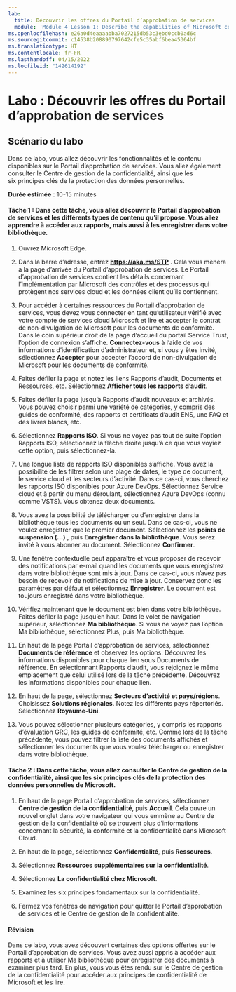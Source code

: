 ```yaml
---
lab:
  title: Découvrir les offres du Portail d’approbation de services
  module: 'Module 4 Lesson 1: Describe the capabilities of Microsoft compliance solutions: Describe the compliance management capabilities of Microsoft'
ms.openlocfilehash: e26a0d4eaaaabba7027215db53c3ebd0ccb0ad6c
ms.sourcegitcommit: c14538b208890797642cfe5c35abf6bea45364bf
ms.translationtype: HT
ms.contentlocale: fr-FR
ms.lasthandoff: 04/15/2022
ms.locfileid: "142614192"
---
```

# <a name="lab-explore-the-service-trust-portal"></a>Labo : Découvrir les offres du Portail d’approbation de services

## <a name="lab-scenario"></a>Scénario du labo

Dans ce labo, vous allez découvrir les fonctionnalités et le contenu disponibles sur le Portail d’approbation de services. Vous allez également consulter le Centre de gestion de la confidentialité, ainsi que les six principes clés de la protection des données personnelles.

**Durée estimée** : 10-15 minutes


#### <a name="task-1-in-this-task-you-will-explore-the-service-trust-portal-and-the-different-types-of-content-available-you-will-learn-how-to-access-reports-and-how-to-save-reports-to-your-library"></a>Tâche 1 : Dans cette tâche, vous allez découvrir le Portail d’approbation de services et les différents types de contenu qu’il propose. Vous allez apprendre à accéder aux rapports, mais aussi à les enregistrer dans votre bibliothèque. 

1. Ouvrez Microsoft Edge.

1. Dans la barre d’adresse, entrez **https://aka.ms/STP** .  Cela vous mènera à la page d’arrivée du Portail d’approbation de services. Le Portail d’approbation de services contient les détails concernant l’implémentation par Microsoft des contrôles et des processus qui protègent nos services cloud et les données client qu’ils contiennent. 

1. Pour accéder à certaines ressources du Portail d’approbation de services, vous devez vous connecter en tant qu’utilisateur vérifié avec votre compte de services cloud Microsoft et lire et accepter le contrat de non-divulgation de Microsoft pour les documents de conformité. Dans le coin supérieur droit de la page d’accueil du portail Service Trust, l’option de connexion s’affiche.  **Connectez-vous** à l’aide de vos informations d’identification d’administrateur et, si vous y êtes invité, sélectionnez **Accepter** pour accepter l’accord de non-divulgation de Microsoft pour les documents de conformité.

1. Faites défiler la page et notez les liens Rapports d’audit, Documents et Ressources, etc.  Sélectionnez **Afficher tous les rapports d’audit**.

1. Faites défiler la page jusqu’à Rapports d’audit nouveaux et archivés.  Vous pouvez choisir parmi une variété de catégories, y compris des guides de conformité, des rapports et certificats d’audit ENS, une FAQ et des livres blancs, etc.

1. Sélectionnez **Rapports ISO**.  Si vous ne voyez pas tout de suite l’option Rapports ISO, sélectionnez la flèche droite jusqu’à ce que vous voyiez cette option, puis sélectionnez-la.

1. Une longue liste de rapports ISO disponibles s’affiche. Vous avez la possibilité de les filtrer selon une plage de dates, le type de document, le service cloud et les secteurs d’activité.  Dans ce cas-ci, vous cherchez les rapports ISO disponibles pour Azure DevOps.  Sélectionnez Service cloud et à partir du menu déroulant, sélectionnez Azure DevOps (connu comme VSTS).  Vous obtenez deux documents.

1. Vous avez la possibilité de télécharger ou d’enregistrer dans la bibliothèque tous les documents ou un seul.  Dans ce cas-ci, vous ne voulez enregistrer que le premier document.  Sélectionnez les **points de suspension (…)** , puis **Enregistrer dans la bibliothèque**.  Vous serez invité à vous abonner au document. Sélectionnez **Confirmer**.

1. Une fenêtre contextuelle peut apparaître et vous proposer de recevoir des notifications par e-mail quand les documents que vous enregistrez dans votre bibliothèque sont mis à jour.  Dans ce cas-ci, vous n’avez pas besoin de recevoir de notifications de mise à jour. Conservez donc les paramètres par défaut et sélectionnez **Enregistrer**.  Le document est toujours enregistré dans votre bibliothèque.

1. Vérifiez maintenant que le document est bien dans votre bibliothèque. Faites défiler la page jusqu’en haut.  Dans le volet de navigation supérieur, sélectionnez **Ma bibliothèque**.  Si vous ne voyez pas l’option Ma bibliothèque, sélectionnez Plus, puis Ma bibliothèque.

1. En haut de la page Portail d’approbation de services, sélectionnez **Documents de référence** et observez les options. Découvrez les informations disponibles pour chaque lien sous Documents de référence. En sélectionnant Rapports d’audit, vous rejoignez le même emplacement que celui utilisé lors de la tâche précédente.  Découvrez les informations disponibles pour chaque lien.

1. En haut de la page, sélectionnez **Secteurs d’activité et pays/régions**.  Choisissez **Solutions régionales**. Notez les différents pays répertoriés.  Sélectionnez **Royaume-Uni**.  

1. Vous pouvez sélectionner plusieurs catégories,  y compris les rapports d’évaluation GRC, les guides de conformité, etc.  Comme lors de la tâche précédente, vous pouvez filtrer la liste des documents affichés et sélectionner les documents que vous voulez télécharger ou enregistrer dans votre bibliothèque.

#### <a name="task-2-in-this-task-you-will-visit-the-trust-center-and-navigate-to-microsofts-six-key-privacy-principles"></a>Tâche 2 : Dans cette tâche, vous allez consulter le Centre de gestion de la confidentialité, ainsi que les six principes clés de la protection des données personnelles de Microsoft.

1. En haut de la page Portail d’approbation de services, sélectionnez **Centre de gestion de la confidentialité**, puis **Accueil**. Cela ouvre un nouvel onglet dans votre navigateur qui vous emmène au Centre de gestion de la confidentialité où se trouvent plus d’informations concernant la sécurité, la conformité et la confidentialité dans Microsoft Cloud.

1. En haut de la page, sélectionnez **Confidentialité**, puis **Ressources**.

1. Sélectionnez **Ressources supplémentaires sur la confidentialité**.

1. Sélectionnez **La confidentialité chez Microsoft**.

1. Examinez les six principes fondamentaux sur la confidentialité.

1. Fermez vos fenêtres de navigation pour quitter le Portail d’approbation de services et le Centre de gestion de la confidentialité.

#### <a name="review"></a>Révision

Dans ce labo, vous avez découvert certaines des options offertes sur le Portail d’approbation de services. Vous avez aussi appris à accéder aux rapports et à utiliser Ma bibliothèque pour enregistrer des documents à examiner plus tard.  En plus, vous vous êtes rendu sur le Centre de gestion de la confidentialité pour accéder aux principes de confidentialité de Microsoft et les lire.
